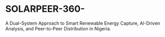 # SOLARPEER-360-
 A Dual-System Approach to Smart Renewable Energy Capture, AI-Driven Analysis, and Peer-to-Peer Distribution in Nigeria.
